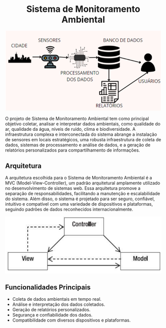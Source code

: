 <h1 align="center">
   Sistema de Monitoramento Ambiental
</h1>

<p align="center">
  <img src="assets/img.png" alt="Funcionamento Real do Sistema">
</p>

O projeto de Sistema de Monitoramento Ambiental tem como principal objetivo coletar, analisar e interpretar dados ambientais, como qualidade do ar, qualidade da água, níveis de ruído, clima e biodiversidade. A infraestrutura complexa e interconectada do sistema abrange a instalação de sensores em locais estratégicos, uma robusta infraestrutura de coleta de dados, sistemas de processamento e análise de dados, e a geração de relatórios personalizados para compartilhamento de informações.

## Arquitetura

A arquitetura escolhida para o Sistema de Monitoramento Ambiental é a MVC (Model-View-Controller), um padrão arquitetural amplamente utilizado no desenvolvimento de sistemas web. Essa arquitetura promove a separação de responsabilidades, facilitando a manutenção e escalabilidade do sistema. Além disso, o sistema é projetado para ser seguro, confiável, intuitivo e compatível com uma variedade de dispositivos e plataformas, seguindo padrões de dados reconhecidos internacionalmente.

<p align="center">
  <img src="assets/img2.png" alt="Padrão arquitetural MVC">
</p>

## Funcionalidades Principais

- Coleta de dados ambientais em tempo real.
- Análise e interpretação dos dados coletados.
- Geração de relatórios personalizados.
- Segurança e confiabilidade dos dados.
- Compatibilidade com diversos dispositivos e plataformas.

